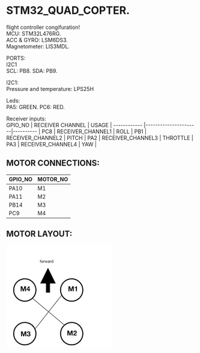 # STM32_QUAD_COPTER.   
flight controller congifuration!  
MCU:        STM32L476RG.   
ACC & GYRO: LSM6DS3.   
Magnetometer: LIS3MDL.   
  
PORTS:  
I2C1  
SCL: PB8. 
SDA: PB9. 
  
I2C1:   
Pressure and temperature: LPS25H  

Leds:   
PA5: GREEN. 
PC6: RED. 
  
Receiver inputs:  
GPIO_NO      | RECEIVER CHANNEL     |  USAGE    |
------------ |----------------------|---------- |
PC8          |    RECEIVER_CHANNEL1 | ROLL      |
PB1          |    RECEIVER_CHANNEL2 | PITCH     |
PA2          |    RECEIVER_CHANNEL3 | THROTTLE  |
PA3          |    RECEIVER_CHANNEL4 | YAW       |
  
MOTOR CONNECTIONS:                                                  
 ----------------------------------------------  
  
   | GPIO_NO  |  MOTOR_NO   |
   | ---------|  ---------- |         
   |  PA10    |     M1      |                              
   |  PA11    |     M2      |                               
   |  PB14    |     M3      |                            
   |  PC9     |     M4      |              

MOTOR LAYOUT:
-----------------------------------------------

![alt text](https://github.com/kasisripada17/STM32_QUAD_COPTER/blob/main/layout.jpeg?raw=true)
